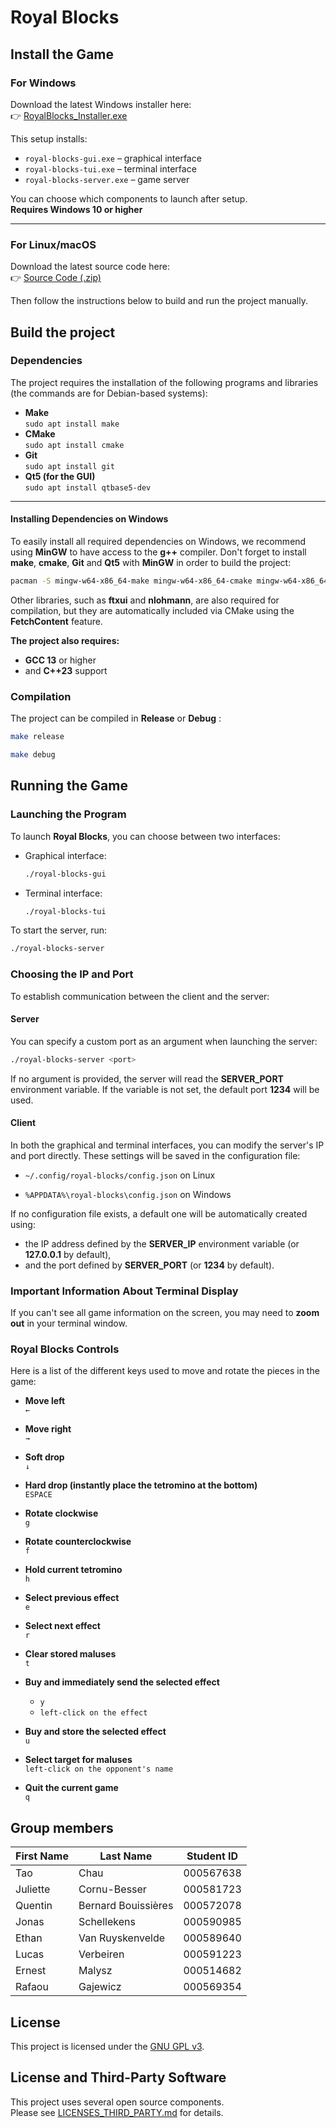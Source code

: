 # Royal Blocks

## Install the Game

### For Windows

Download the latest Windows installer here:  
👉 [RoyalBlocks_Installer.exe](https://github.com/ulb-info2-group5/Royal-Blocks/releases/download/v1.1.1/RoyalBlocks_Installer.exe)

This setup installs:

- `royal-blocks-gui.exe` – graphical interface
- `royal-blocks-tui.exe` – terminal interface
- `royal-blocks-server.exe` – game server  
  
You can choose which components to launch after setup.\
**Requires Windows 10 or higher**

---

### For Linux/macOS

Download the latest source code here:  
👉 [Source Code (.zip)](https://github.com/ulb-info2-group5/Royal-Blocks/archive/refs/tags/v1.1.1.zip)

Then follow the instructions below to build and run the project manually.

## Build the project

### Dependencies

The project requires the installation of the following programs and libraries (the commands are for Debian-based systems):

- **Make**\
  `sudo apt install make`
- **CMake**\
  `sudo apt install cmake`
- **Git**\
  `sudo apt install git`
- **Qt5 (for the GUI)**\
  `sudo apt install qtbase5-dev`

---

#### Installing Dependencies on Windows

To easily install all required dependencies on Windows, we recommend using **MinGW** to have access to the **g++** compiler.
Don't forget to install **make**, **cmake**, **Git** and **Qt5** with **MinGW** in order to build the project:

```sh
pacman -S mingw-w64-x86_64-make mingw-w64-x86_64-cmake mingw-w64-x86_64-git mingw-w64-x86_64-qt5
```

Other libraries, such as **ftxui** and **nlohmann**, are also required for compilation, but they are automatically included via CMake using the **FetchContent** feature.

**The project also requires:**

- **GCC 13** or higher
- and **C++23** support

### Compilation

The project can be compiled in **Release** or **Debug** :

```sh
make release
```

```sh
make debug
```

## Running the Game

### Launching the Program

To launch **Royal Blocks**, you can choose between two interfaces:

- Graphical interface:

  ```sh
  ./royal-blocks-gui
  ```

- Terminal interface:

  ```sh
  ./royal-blocks-tui
  ```

To start the server, run:

```sh
./royal-blocks-server
```

### Choosing the IP and Port

To establish communication between the client and the server:

#### Server

You can specify a custom port as an argument when launching the server:

```sh
./royal-blocks-server <port>
```

If no argument is provided, the server will read the **SERVER_PORT** environment variable.
If the variable is not set, the default port **1234** will be used.

#### Client

In both the graphical and terminal interfaces, you can modify the server's IP and port directly.
These settings will be saved in the configuration file:

- `~/.config/royal-blocks/config.json` on Linux

- `%APPDATA%\royal-blocks\config.json` on Windows

If no configuration file exists, a default one will be automatically created using:

- the IP address defined by the **SERVER_IP** environment variable (or **127.0.0.1** by default),
- and the port defined by **SERVER_PORT** (or **1234** by default).

### Important Information About Terminal Display

If you can't see all game information on the screen, you may need to **zoom out** in your terminal window.

### Royal Blocks Controls

Here is a list of the different keys used to move and rotate the pieces in the game:

- **Move left**\
  `←`

- **Move right**\
  `→`

- **Soft drop**\
  `↓`

- **Hard drop (instantly place the tetromino at the bottom)**\
  `ESPACE`

- **Rotate clockwise**\
  `g`

- **Rotate counterclockwise**\
  `f`

- **Hold current tetromino**\
  `h`

- **Select previous effect**\
  `e`

- **Select next effect**\
  `r`

- **Clear stored maluses**\
  `t`

- **Buy and immediately send the selected effect**
  - `y`
  - `left-click on the effect`

- **Buy and store the selected effect**\
  `u`

- **Select target for maluses**\
  `left-click on the opponent's name`

- **Quit the current game**\
  `q`

## Group members

| First Name | Last Name           | Student ID  |
| ---------- | ------------------- | ----------- |
| Tao        | Chau                |  000567638  |
| Juliette   | Cornu-Besser        |  000581723  |
| Quentin    | Bernard Bouissières |  000572078  |
| Jonas      | Schellekens         |  000590985  |
| Ethan      | Van Ruyskenvelde    |  000589640  |
| Lucas      | Verbeiren           |  000591223  |
| Ernest     | Malysz              |  000514682  |
| Rafaou     | Gajewicz            |  000569354  |

## License

This project is licensed under the [GNU GPL v3](./LICENSE).

## License and Third-Party Software

This project uses several open source components.  
Please see [LICENSES_THIRD_PARTY.md](./LICENSES_THIRD_PARTY.md) for details.
